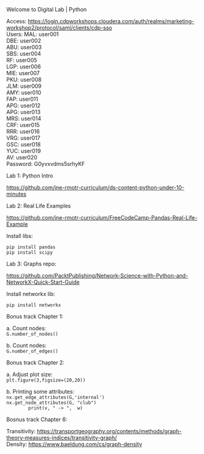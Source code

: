 Welcome to Digital Lab | Python

Access: https://login.cdpworkshops.cloudera.com/auth/realms/marketing-workshop2/protocol/saml/clients/cdp-sso  
Users: 
MAL: user001  
DBE: user002  
ABU: user003  
SBS: user004  
RF: user005  
LGP: user006  
MIE: user007  
PKU: user008  
JLM: user009  
AMY: user010  
FAP: user011  
APG: user012  
APG: user013  
MRS: user014  
CRF: user015  
RRR: user016  
VRG: user017  
GSC: user018  
YUC: user019  
AV: user020  
Password: G0yvxvdms5srhyKF  

Lab 1: Python Intro

https://github.com/ine-rmotr-curriculum/ds-content-python-under-10-minutes

Lab 2: Real Life Examples

https://github.com/ine-rmotr-curriculum/FreeCodeCamp-Pandas-Real-Life-Example

Install libs:

`pip install pandas`  
`pip install scipy`  

Lab 3: Graphs repo:

https://github.com/PacktPublishing/Network-Science-with-Python-and-NetworkX-Quick-Start-Guide

Install networkx lib:

`pip install networkx`

Bonus track Chapter 1:

a. Count nodes:  
`G.number_of_nodes()`

b. Count nodes:  
`G.number_of_edges()`


Bonus track Chapter 2:

a. Adjust plot size:  
`plt.figure(3,figsize=(20,20))`

b. Printing some attributes:  
`nx.get_edge_attributes(G,'internal')`  
`nx.get_node_attributes(G, "club")`  
`        print(v, " -> ",  w)`  


Bosnus track Chapter 6:

Transitivity: https://transportgeography.org/contents/methods/graph-theory-measures-indices/transitivity-graph/  
Density: https://www.baeldung.com/cs/graph-density


